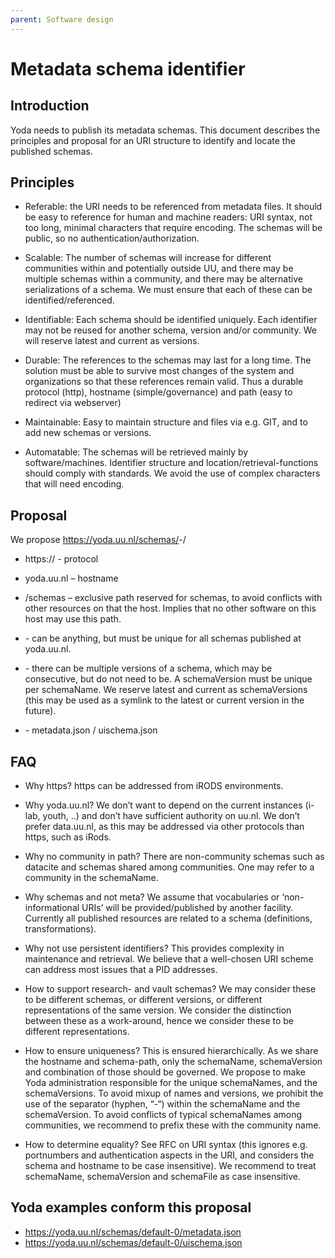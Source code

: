 ```yaml
---
parent: Software design
---
```

# Metadata schema identifier

## Introduction

Yoda  needs to publish its metadata schemas. This document describes the principles and proposal for an URI structure to identify and locate the published schemas.

## Principles

* Referable: the URI needs to be referenced from metadata files. It should be easy to reference for human and machine readers: URI syntax, not too long, minimal characters that require encoding. The schemas will be public, so no authentication/authorization.

* Scalable: The number of schemas will increase for different communities within and potentially outside UU, and there may be multiple schemas within a community, and there may be alternative serializations of a schema. We must ensure that each of these can be identified/referenced.

* Identifiable: Each schema should be identified uniquely. Each identifier may not be reused for another schema, version and/or community. We will reserve latest and current as versions.

* Durable: The references to the schemas may last for a long time. The solution must be able to survive most changes of the system and organizations so that these references remain valid. Thus a durable protocol (http), hostname (simple/governance) and path (easy to redirect via webserver)

* Maintainable: Easy to maintain structure and files via e.g. GIT, and to add new schemas or versions.

* Automatable: The schemas will be retrieved mainly by software/machines. Identifier structure and location/retrieval-functions should comply with standards. We avoid the use of complex characters that will need encoding.

## Proposal

We propose https://yoda.uu.nl/schemas/<schemaName>-<schemaVersion>/<schemaFile>

* https:// - protocol

* yoda.uu.nl – hostname

* /schemas – exclusive path reserved for schemas, to avoid conflicts with other resources on that the host. Implies that no other software on this host may use this path.

* <schemaName> - can be anything, but must be unique for all schemas published at yoda.uu.nl.

* <schemaVersion> - there can be multiple versions of a schema, which may be consecutive, but do not need to be. A schemaVersion must be unique per schemaName. We reserve latest and current as schemaVersions (this may be used as a symlink to the latest or current version in the future).

* <schemaFile> - metadata.json / uischema.json

## FAQ

* Why https? https can be addressed from iRODS environments.

* Why yoda.uu.nl? We don’t want to depend on the current instances (i-lab, youth, ..) and don’t have sufficient authority on uu.nl. We don’t prefer data.uu.nl, as this may be addressed via other protocols than https, such as iRods.

* Why no community in path? There are non-community schemas such as datacite and schemas shared among communities. One may refer to a community in the schemaName.

* Why schemas and not meta? We assume that vocabularies or ‘non-informational URIs’ will be provided/published by another facility. Currently all published resources are related to a schema (definitions, transformations).

* Why not use persistent identifiers? This provides complexity in maintenance and retrieval. We believe that a well-chosen URI scheme can address most issues that a PID addresses.

* How to support research- and vault schemas? We may consider these to be different schemas, or different versions, or different representations of the same version. We consider the distinction between these as a work-around, hence we consider these to be different representations.

* How to ensure uniqueness? This is ensured hierarchically. As we share the hostname and schema-path, only the schemaName, schemaVersion and combination of those should be governed. We propose to make Yoda administration responsible for the unique schemaNames, and the schemaVersions. To avoid mixup of names and versions, we prohibit the use of the separator (hyphen, “-“) within the schemaName and the schemaVersion. To avoid conflicts of typical schemaNames among communities, we recommend to prefix these with the community name.

* How to determine equality? See RFC on URI syntax (this ignores e.g. portnumbers and authentication aspects in the URI, and considers the schema and hostname to be case insensitive). We recommend to treat schemaName, schemaVersion and schemaFile as case insensitive.

## Yoda examples conform this proposal

* https://yoda.uu.nl/schemas/default-0/metadata.json
* https://yoda.uu.nl/schemas/default-0/uischema.json
